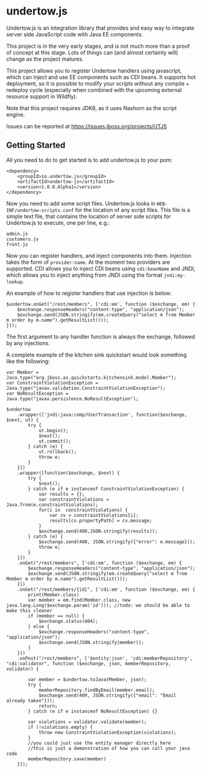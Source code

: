 undertow.js
===========

Undertow.js is an integration library that provides and easy way to integrate server side JavaScript code with Java EE
components.

This project is in the very early stages, and is not much more than a proof of concept at this stage. Lots of things
can (and almost certainly will) change as the project matures.

This project allows you to register Undertow handlers using javascript, which can inject and use EE components such
as CDI beans. It supports hot deployment, so it is possible to modify your scripts without any compile + redeploy
cycle (especially when combined with the upcoming external resource support in Wildfly). 

Note that this project requires JDK8, as it uses Nashorn as the script engine.

Issues can be reported at https://issues.jboss.org/projects/UTJS

Getting Started
---------------

All you need to do to get started is to add undertow.js to your pom:


    <dependency>
        <groupId>io.undertow.js</groupId>
        <artifactId>undertow-js</artifactId>
        <version>1.0.0.Alpha1</version>
    </dependency>

Now you need to add some script files. Undertow.js looks in `WEB-INF/undertow-scripts.conf` for the location of any
script files. This file is a simple text file, that contains the location of server side scripts for Undertow.js to
execute, one per line, e.g.:

    admin.js
    customers.js
    front.js

Now you can register handlers, and inject components into them. Injection takes the form of `provider:name`. At the
moment two providers are supported. CDI allows you to inject CDI beans using `cdi:beanName` and JNDI, which allows you
to inject anything from JNDI using the format `jndi:my-lookup`.

An example of how to register handlers that use injection is below:

    $undertow.onGet("/rest/members", ['cdi:em', function ($exchange, em) {
        $exchange.responseHeaders("content-type", "application/json");
        $exchange.send(JSON.stringify(em.createQuery("select m from Member m order by m.name").getResultList()));
    }]);

The first argument to any handler function is always the exchange, followed by any injections. 

A complete example of the kitchen sink quickstart would look something like the following:


    var Member = Java.type("org.jboss.as.quickstarts.kitchensink.model.Member");
    var ConstraintViolationException = Java.type("javax.validation.ConstraintViolationException");
    var NoResultException = Java.type("javax.persistence.NoResultException");
    
    $undertow
        .wrapper(['jndi:java:comp/UserTransaction', function($exchange, $next, ut) {
            try {
                ut.begin();
                $next();
                ut.commit();
            } catch (e) {
                ut.rollback();
                throw e;
            }
        }])
        .wrapper([function($exchange, $next) {
            try {
                $next();
            } catch (e if e instanceof ConstraintViolationException) {
                var results = {};
                var constraintViolations = Java.from(e.constraintViolations);
                for(i in  constraintViolations) {
                    var cv = constraintViolations[i];
                    results[cv.propertyPath] = cv.message;
                }
                $exchange.send(400,JSON.stringify(results));
            } catch (e) {
                $exchange.send(400, JSON.stringify({"error": e.message}));
                throw e;
            }
        }])
        .onGet("/rest/members", ['cdi:em', function ($exchange, em) {
            $exchange.responseHeaders("content-type", "application/json");
            $exchange.send(JSON.stringify(em.createQuery("select m from Member m order by m.name").getResultList()));
        }])
        .onGet("/rest/members/{id}", ['cdi:em', function ($exchange, em) {
            print(Member.class)
            var member = em.find(Member.class, new java.lang.Long($exchange.param('id'))); //todo: we should be able to make this cleaner
            if (member == null) {
                $exchange.status(404);
            } else {
                $exchange.responseHeaders("content-type", "application/json");
                $exchange.send(JSON.stringify(member));
            }
        }])
        .onPost("/rest/members", ['$entity:json', 'cdi:memberRepository', "cdi:validator", function ($exchange, json, memberRepository, validator) {
    
            var member = $undertow.toJava(Member, json);
            try {
                memberRepository.findByEmail(member.email);
                $exchange.send(409, JSON.stringify({"email": "Email already taken"}));
                return;
            } catch (e if e instanceof NoResultException) {}
    
            var violations = validator.validate(member);
            if (!violations.empty) {
                throw new ConstraintViolationException(violations);
            }
            //you could just use the entity manager directly here
            //this is just a demonstration of how you can call your java code
            memberRepository.save(member)
        }]);